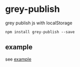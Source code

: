 # grey-publish

grey publish js with localStorage

```
npm install grey-publish --save
```

## example

see [example](build/index.html)